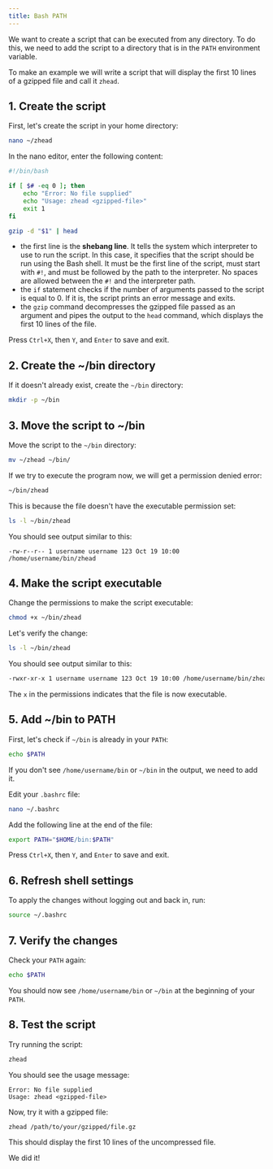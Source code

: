 ```yaml
---
title: Bash PATH
---
```


We want to create a script that can be executed from any directory. 
To do this, we need to add the script to a directory that is in the `PATH` environment variable.

To make an example we will write a script that will display the first 10 lines of a gzipped file and call it `zhead`.

## 1. Create the script

First, let's create the script in your home directory:

```bash
nano ~/zhead
```

In the nano editor, enter the following content:

```bash
#!/bin/bash

if [ $# -eq 0 ]; then
    echo "Error: No file supplied"
    echo "Usage: zhead <gzipped-file>"
    exit 1
fi

gzip -d "$1" | head
```

* the first line is the **shebang line**. It tells the system which interpreter to use to run the script. In this case, it specifies that the script should be run using the Bash shell. It must be the first line of the script, must start with `#!`, and must be followed by the path to the interpreter. No spaces are allowed between the `#!` and the interpreter path.
* the `if` statement checks if the number of arguments passed to the script is equal to 0. If it is, the script prints an error message and exits.
* the `gzip` command decompresses the gzipped file passed as an argument and pipes the output to the `head` command, which displays the first 10 lines of the file.

Press `Ctrl+X`, then `Y`, and `Enter` to save and exit.

## 2. Create the ~/bin directory

If it doesn't already exist, create the `~/bin` directory:

```bash
mkdir -p ~/bin
```

## 3. Move the script to ~/bin

Move the script to the `~/bin` directory:

```bash
mv ~/zhead ~/bin/
```

If we try to execute the program now, we will get a permission denied error:

```bash
~/bin/zhead
```

This is because the file doesn't have the executable permission set:

```bash
ls -l ~/bin/zhead
```

You should see output similar to this:

```
-rw-r--r-- 1 username username 123 Oct 19 10:00 /home/username/bin/zhead
```

## 4. Make the script executable

Change the permissions to make the script executable:

```bash
chmod +x ~/bin/zhead
```

Let's verify the change:

```bash
ls -l ~/bin/zhead
```

You should see output similar to this:

```bash
-rwxr-xr-x 1 username username 123 Oct 19 10:00 /home/username/bin/zhead
```

The `x` in the permissions indicates that the file is now executable.

## 5. Add ~/bin to PATH

First, let's check if `~/bin` is already in your `PATH`:

```bash
echo $PATH
```

If you don't see `/home/username/bin` or `~/bin` in the output, we need to add it.

Edit your `.bashrc` file:

```bash
nano ~/.bashrc
```

Add the following line at the end of the file:

```bash
export PATH="$HOME/bin:$PATH"
```

Press `Ctrl+X`, then `Y`, and `Enter` to save and exit.

## 6. Refresh shell settings

To apply the changes without logging out and back in, run:

```bash
source ~/.bashrc
```

## 7. Verify the changes

Check your `PATH` again:

```bash
echo $PATH
```

You should now see `/home/username/bin` or `~/bin` at the beginning of your `PATH`.

## 8. Test the script

Try running the script:

```bash
zhead
```

You should see the usage message:

```
Error: No file supplied
Usage: zhead <gzipped-file>
```

Now, try it with a gzipped file:

```bash
zhead /path/to/your/gzipped/file.gz
```

This should display the first 10 lines of the uncompressed file.

We did it!